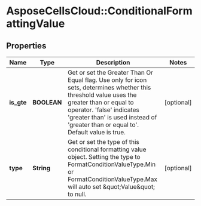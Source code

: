 # AsposeCellsCloud::ConditionalFormattingValue

## Properties
Name | Type | Description | Notes
------------ | ------------- | ------------- | -------------
**is_gte** | **BOOLEAN** | Get or set the Greater Than Or Equal flag. Use only for icon sets, determines    whether this threshold value uses the greater than or equal to operator.    &#39;false&#39; indicates &#39;greater than&#39; is used instead of &#39;greater than or equal    to&#39;.  Default value is true.              | [optional] 
**type** | **String** | Get or set the type of this conditional formatting value object.  Setting      the type to FormatConditionValueType.Min or FormatConditionValueType.Max      will auto set \&quot;Value\&quot; to null.   | [optional] 


